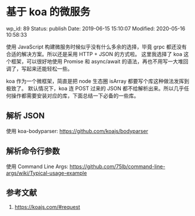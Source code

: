 # 基于 koa 的微服务


wp_id: 89
Status: publish
Date: 2019-06-15 15:10:07
Modified: 2020-05-16 10:58:33


<!-- wp:paragraph -->
<p>
使用 JavaScript 构建微服务时候似乎没有什么多余的选择，毕竟 grpc 都还没有合适的解决方案。所以还是采用 HTTP + JSON 的方式啦。
这里我选择了 koa 这个框架，可以很好地使用 Promise 和 async/await 的语法，再也不用写一大堆回调了，写起来还能轻松一些。
</p>
<!-- /wp:paragraph -->

<!-- wp:paragraph -->
<p>
koa 作为一个微框架，简直是把 node 生态圈 isArray 都要写个库这种做法发挥到极致了。
默认情况下，koa 连 POST 过来的 JSON 都不给解析出来。所以几乎任何操作都需要安装对应的库，下面总结一下必备的一些库。
</p>
<!-- /wp:paragraph -->

<!-- wp:heading -->
<h2 id="解析_json">解析 JSON</h2>
<!-- /wp:heading -->

<!-- wp:paragraph -->
<p>
使用 koa-bodyparser: <a href="https://github.com/koajs/bodyparser" target="_blank" rel="noreferrer noopener">https://github.com/koajs/bodyparser</a>
</p>
<!-- /wp:paragraph -->

<!-- wp:heading -->
<h2 id="解析命令行参数">解析命令行参数</h2>
<!-- /wp:heading -->

<!-- wp:paragraph -->
<p>
使用 Command Line Args: <a href="https://github.com/75lb/command-line-args/wiki/Typical-usage-example" target="_blank" rel="noreferrer noopener">https://github.com/75lb/command-line-args/wiki/Typical-usage-example</a>
</p>
<!-- /wp:paragraph -->

<!-- wp:heading -->
<h2 id="参考文献">参考文献</h2>
<!-- /wp:heading -->

<!-- wp:list {"ordered":true} -->
<ol><li> <a href="https://koajs.com/#request" target="_blank" rel="noreferrer noopener">https://koajs.com/#request</a>
</li></ol>
<!-- /wp:list -->